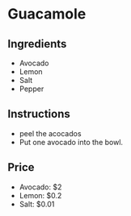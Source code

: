 # Guacamole
## Ingredients
* Avocado 
* Lemon
* Salt
* Pepper

## Instructions
* peel the acocados
* Put one avocado into the bowl.

## Price
* Avocado: $2
* Lemon: $0.2
* Salt: $0.01

